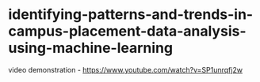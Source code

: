 # identifying-patterns-and-trends-in-campus-placement-data-analysis-using-machine-learning
video demonstration - https://www.youtube.com/watch?v=SP1unrqfj2w
